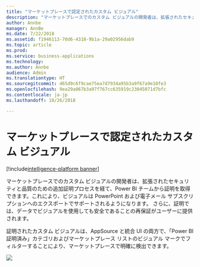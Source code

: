 ```yaml
---
title: "マーケットプレースで認定されたカスタム ビジュアル"
description: "マーケットプレースでのカスタム ビジュアルの開発者は、拡張されたセキュリティと品質のための追加証明プロセスを経て、Power BI チームから証明を取得できます。これにより、ビジュアルは PowerPoint および電子メール サブスクリプションへのエクスポートでサポートされるようになります。"
author: Annbe
manager: AnnBe
ms.date: 7/22/2018
ms.assetid: f1946113-70d6-4318-9b1a-29a02956dab9
ms.topic: article
ms.prod: 
ms.service: business-applications
ms.technology: 
ms.author: Annbe
audience: Admin
ms.translationtype: HT
ms.sourcegitcommit: d65d9c6f9cae75ea7d7934a95b3a9f67a9e10fe3
ms.openlocfilehash: 9ea29a067b3a97f767cc635919c23045071d7bfc
ms.contentlocale: ja-jp
ms.lasthandoff: 10/26/2018

---
```

# <a name="certified-custom-visuals-in-the-marketplace"></a>マーケットプレースで認定されたカスタム ビジュアル

[!include[intelligence-platform banner](../../includes/intelligence-platform.md)]



マーケットプレースでのカスタム ビジュアルの開発者は、拡張されたセキュリティと品質のための追加証明プロセスを経て、Power BI チームから証明を取得できます。これにより、ビジュアルは PowerPoint および電子メール サブスクリプションへのエクスポートでサポートされるようになります。 さらに、証明では、データでビジュアルを使用しても安全であることの再保証がユーザーに提供されます。

証明されたカスタム ビジュアルは、AppSource と統合 UI の両方で、「Power BI 証明済み」カテゴリおよびマーケットプレース リストのビジュアル マークでフィルターすることにより、マーケットプレースで明確に検出できます。

![](media/certified-custom-visuals-marketplace-1.png)


